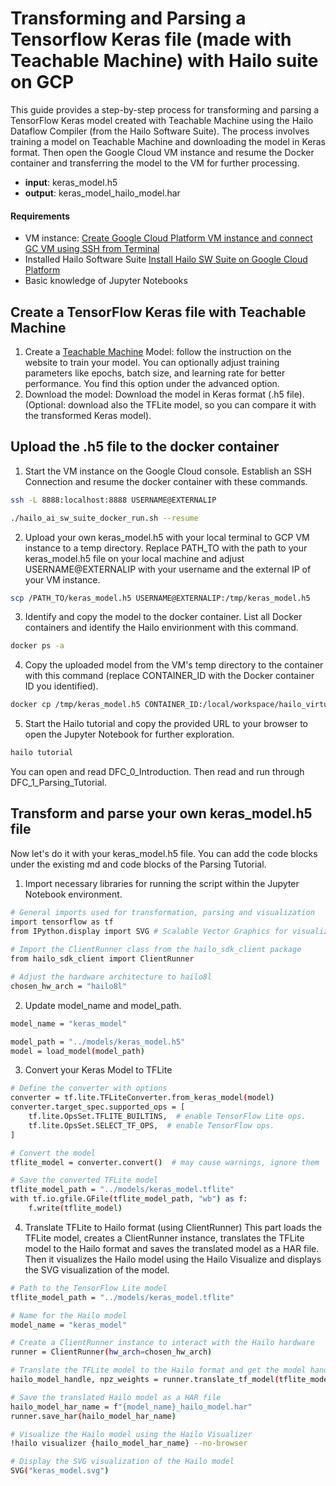 # Transforming and Parsing a Tensorflow Keras file (made with Teachable Machine) with Hailo suite on GCP 

This guide provides a step-by-step process for transforming and parsing a TensorFlow Keras model created with Teachable Machine using the Hailo Dataflow Compiler (from the Hailo Software Suite). The process involves training a model on Teachable Machine and downloading the model in Keras format. Then open the Google Cloud VM instance and resume the Docker container and transferring the model to the VM for further processing.


- **input**: keras_model.h5
- **output**: keras_model_hailo_model.har

  

#### Requirements
- VM instance: [Create Google Cloud Platform VM instance and connect GC VM using SSH from Terminal](https://github.com/marcory-hub/hailo/blob/main/create-and-connect-gcp-vm-instance-w-local-terminal.md)
- Installed Hailo Software Suite [Install Hailo SW Suite on Google Cloud Platform](https://github.com/marcory-hub/hailo/blob/main/install-hailo-software-suite-on-google-cloud-VM-instance.md)
- Basic knowledge of Jupyter Notebooks



## Create a TensorFlow Keras file with Teachable Machine

1. Create a  [Teachable Machine](https://teachablemachine.withgoogle.com/) Model: follow the instruction on the website to train your model. You can optionally adjust training parameters like epochs, batch size, and learning rate for better performance. You find this option under the advanced option.
2. Download the model: Download the model in Keras format (.h5 file). (Optional: download also the TFLite model, so you can compare it with the transformed Keras model).

## Upload the .h5 file to the docker container
1. Start the VM instance on the Google Cloud console. Establish an SSH Connection and resume the docker container with these commands.
```sh
ssh -L 8888:localhost:8888 USERNAME@EXTERNALIP
```
```sh
./hailo_ai_sw_suite_docker_run.sh --resume
```
2. Upload your own keras_model.h5 with your local terminal to GCP VM instance to a temp directory. Replace PATH_TO with the path to your keras_model.h5 file on your local machine and adjust USERNAME@EXTERNALIP with your username and the external IP of your VM instance.
```sh
scp /PATH_TO/keras_model.h5 USERNAME@EXTERNALIP:/tmp/keras_model.h5
```
3. Identify and copy the model to the docker container. List all Docker containers and identify the Hailo envirionment with this command.
```sh
docker ps -a
```
4. Copy the uploaded model from the VM's temp directory to the container with this command (replace CONTAINER_ID with the Docker container ID you identified).
```sh
docker cp /tmp/keras_model.h5 CONTAINER_ID:/local/workspace/hailo_virtualenv/lib/python3.8/site-packages/hailo_tutorials/models
```
5. Start the Hailo tutorial and copy the provided URL to your browser to open the Jupyter Notebook for further exploration. 
```sh
hailo tutorial
```
You can open and read DFC_0_Introduction. Then read and run through DFC_1_Parsing_Tutorial. 

## Transform and parse your own keras_model.h5 file
Now let's do it with your keras_model.h5 file. You can add the code blocks under the existing md and code blocks of the Parsing Tutorial.

1. Import necessary libraries for running the script within the Jupyter Notebook environment.
```sh
# General imports used for transformation, parsing and visualization
import tensorflow as tf
from IPython.display import SVG # Scalable Vector Graphics for visualization in Jupyter notebook
 
# Import the ClientRunner class from the hailo_sdk_client package
from hailo_sdk_client import ClientRunner
```
```sh
# Adjust the hardware architecture to hailo8l
chosen_hw_arch = "hailo8l"
```
2. Update model_name and model_path.
```sh
model_name = "keras_model" 

model_path = "../models/keras_model.h5"
model = load_model(model_path)
```
3. Convert your Keras Model to TFLite
```sh
# Define the converter with options
converter = tf.lite.TFLiteConverter.from_keras_model(model)
converter.target_spec.supported_ops = [
    tf.lite.OpsSet.TFLITE_BUILTINS,  # enable TensorFlow Lite ops.
    tf.lite.OpsSet.SELECT_TF_OPS,  # enable TensorFlow ops.
]

# Convert the model
tflite_model = converter.convert()  # may cause warnings, ignore them

# Save the converted TFLite model
tflite_model_path = "../models/keras_model.tflite"
with tf.io.gfile.GFile(tflite_model_path, "wb") as f:
    f.write(tflite_model)
```
4. Translate TFLite to Hailo format (using ClientRunner)
This part loads the TFLite model, creates a ClientRunner instance, translates the TFLite model to the Hailo format and saves the translated model as a HAR file. Then it visualizes the Hailo model using the Hailo Visualize and displays the SVG visualization of the model. 
```sh
# Path to the TensorFlow Lite model
tflite_model_path = "../models/keras_model.tflite"

# Name for the Hailo model
model_name = "keras_model"

# Create a ClientRunner instance to interact with the Hailo hardware
runner = ClientRunner(hw_arch=chosen_hw_arch)

# Translate the TFLite model to the Hailo format and get the model handle and weights
hailo_model_handle, npz_weights = runner.translate_tf_model(tflite_model_path, model_name)

# Save the translated Hailo model as a HAR file
hailo_model_har_name = f"{model_name}_hailo_model.har"
runner.save_har(hailo_model_har_name)

# Visualize the Hailo model using the Hailo Visualizer
!hailo visualizer {hailo_model_har_name} --no-browser

# Display the SVG visualization of the Hailo model
SVG("keras_model.svg")
```





